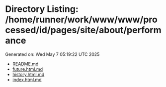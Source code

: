 # Directory Listing: /home/runner/work/www/www/processed/id/pages/site/about/performance
Generated on: Wed May  7 05:19:22 UTC 2025

- [README.md](README.md)
- [future.html.md](future.html.md)
- [history.html.md](history.html.md)
- [index.html.md](index.html.md)
